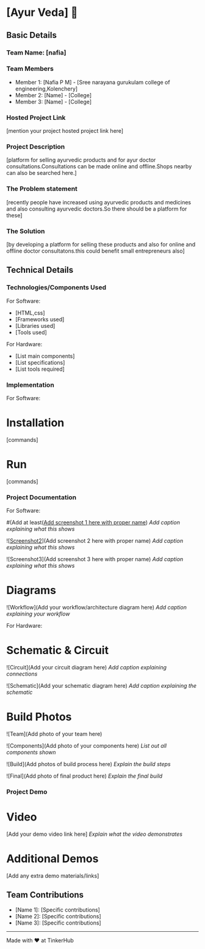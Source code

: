 # [Ayur Veda] 🎯


## Basic Details
### Team Name: [nafia]


### Team Members
- Member 1: [Nafia P M] - [Sree narayana gurukulam college of engineering,Kolenchery]
- Member 2: [Name] - [College]
- Member 3: [Name] - [College]

### Hosted Project Link
[mention your project hosted project link here]

### Project Description
[platform for selling ayurvedic products and for ayur doctor consultations.Consultations can be made online and offline.Shops nearby can also be searched here.]

### The Problem statement
[recently people have increased using ayurvedic products and medicines and also consulting ayurvedic doctors.So there should be a platform for these]

### The Solution
[by developing a platform for selling these products and also for online and offline doctor consultatons.this could benefit small entrepreneurs also]

## Technical Details
### Technologies/Components Used
For Software:
- [HTML,css]
- [Frameworks used]
- [Libraries used]
- [Tools used]

For Hardware:
- [List main components]
- [List specifications]
- [List tools required]

### Implementation
For Software:
# Installation
[commands]

# Run
[commands]

### Project Documentation
For Software:

#(Add at least([Add screenshot 1 here with proper name](https://github.com/nafia10/tink-her-hack-3-temp/blob/main/Screenshot%20(1).png))
*Add caption explaining what this shows*

![[Screenshot2](https://github.com/nafia10/tink-her-hack-3-temp/blob/main/Screenshot%20(2).png)](Add screenshot 2 here with proper name)
*Add caption explaining what this shows*

![Screenshot3](Add screenshot 3 here with proper name)
*Add caption explaining what this shows*

# Diagrams
![Workflow](Add your workflow/architecture diagram here)
*Add caption explaining your workflow*

For Hardware:

# Schematic & Circuit
![Circuit](Add your circuit diagram here)
*Add caption explaining connections*

![Schematic](Add your schematic diagram here)
*Add caption explaining the schematic*

# Build Photos
![Team](Add photo of your team here)


![Components](Add photo of your components here)
*List out all components shown*

![Build](Add photos of build process here)
*Explain the build steps*

![Final](Add photo of final product here)
*Explain the final build*

### Project Demo
# Video
[Add your demo video link here]
*Explain what the video demonstrates*

# Additional Demos
[Add any extra demo materials/links]

## Team Contributions
- [Name 1]: [Specific contributions]
- [Name 2]: [Specific contributions]
- [Name 3]: [Specific contributions]

---
Made with ❤️ at TinkerHub
